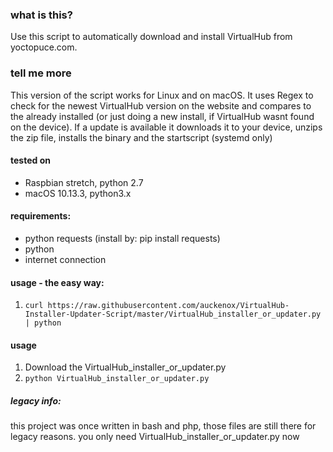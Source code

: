 ### what is this?
Use this script to automatically download and install VirtualHub from yoctopuce.com.

### tell me more
This version of the script works for Linux and on macOS.
It uses Regex to check for the newest VirtualHub version on the website and compares to the already installed (or just doing a new install, if VirtualHub wasnt found on the device).
If a update is available it downloads it to your device, unzips the zip file, installs the binary and the startscript (systemd only)

#### tested on
+  Raspbian stretch, python 2.7
+  macOS 10.13.3, python3.x

#### requirements:
* python requests (install by: pip install requests)
* python
* internet connection

#### usage - the easy way:
1. `curl https://raw.githubusercontent.com/auckenox/VirtualHub-Installer-Updater-Script/master/VirtualHub_installer_or_updater.py | python`

#### usage
1. Download the VirtualHub_installer_or_updater.py
2. `python VirtualHub_installer_or_updater.py`


##### legacy info:
this project was once written in bash and php, those files are still there for legacy reasons.
you only need VirtualHub_installer_or_updater.py now
